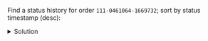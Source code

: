 Find a status history for order `111-0461064-1669732`; sort by status timestamp (desc):

<details>
  <summary>Solution</summary>

```sql
SELECT * 
FROM order_status_history_by_id
WHERE order_id = '111-0461064-1669732'; 
```{{execute}}

</details>


